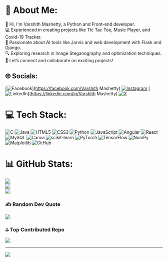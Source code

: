 # 💫 About Me:
👋 Hi, I'm Varshith Mashetty, a Python and Front-end developer.  <br>💻 Experienced in creating projects like Tic Tac Toe, Music Player, and Covid-19 Tracker.  <br>🚀 Passionate about AI tools like Jarvis and web development with Flask and Django.  <br>🔍 Exploring research in Image Steganography and optimization techniques.  <br>🤝 Let’s connect and collaborate on exciting projects!  


## 🌐 Socials:
[![Facebook](https://img.shields.io/badge/Facebook-%231877F2.svg?logo=Facebook&logoColor=white)](https://facebook.com/Varshith Mashetty) [![Instagram](https://img.shields.io/badge/Instagram-%23E4405F.svg?logo=Instagram&logoColor=white)](https://instagram.com/mr_sherlockholmes007) [![LinkedIn](https://img.shields.io/badge/LinkedIn-%230077B5.svg?logo=linkedin&logoColor=white)](https://linkedin.com/in/Varshith Mashetty) [![X](https://img.shields.io/badge/X-black.svg?logo=X&logoColor=white)](https://x.com/Varshith_M) 

# 💻 Tech Stack:
![C](https://img.shields.io/badge/c-%2300599C.svg?style=plastic&logo=c&logoColor=white) ![Java](https://img.shields.io/badge/java-%23ED8B00.svg?style=plastic&logo=openjdk&logoColor=white) ![HTML5](https://img.shields.io/badge/html5-%23E34F26.svg?style=plastic&logo=html5&logoColor=white) ![CSS3](https://img.shields.io/badge/css3-%231572B6.svg?style=plastic&logo=css3&logoColor=white) ![Python](https://img.shields.io/badge/python-3670A0?style=plastic&logo=python&logoColor=ffdd54) ![JavaScript](https://img.shields.io/badge/javascript-%23323330.svg?style=plastic&logo=javascript&logoColor=%23F7DF1E) ![Angular](https://img.shields.io/badge/angular-%23DD0031.svg?style=plastic&logo=angular&logoColor=white) ![React](https://img.shields.io/badge/react-%2320232a.svg?style=plastic&logo=react&logoColor=%2361DAFB) ![MySQL](https://img.shields.io/badge/mysql-4479A1.svg?style=plastic&logo=mysql&logoColor=white) ![Canva](https://img.shields.io/badge/Canva-%2300C4CC.svg?style=plastic&logo=Canva&logoColor=white) ![scikit-learn](https://img.shields.io/badge/scikit--learn-%23F7931E.svg?style=plastic&logo=scikit-learn&logoColor=white) ![PyTorch](https://img.shields.io/badge/PyTorch-%23EE4C2C.svg?style=plastic&logo=PyTorch&logoColor=white) ![TensorFlow](https://img.shields.io/badge/TensorFlow-%23FF6F00.svg?style=plastic&logo=TensorFlow&logoColor=white) ![NumPy](https://img.shields.io/badge/numpy-%23013243.svg?style=plastic&logo=numpy&logoColor=white) ![Matplotlib](https://img.shields.io/badge/Matplotlib-%23ffffff.svg?style=plastic&logo=Matplotlib&logoColor=black) ![GitHub](https://img.shields.io/badge/github-%23121011.svg?style=plastic&logo=github&logoColor=white)
# 📊 GitHub Stats:
![](https://github-readme-stats.vercel.app/api?username=varshithmashetty&theme=dark&hide_border=false&include_all_commits=true&count_private=true)<br/>
![](https://github-readme-streak-stats.herokuapp.com/?user=varshithmashetty&theme=dark&hide_border=false)<br/>
![](https://github-readme-stats.vercel.app/api/top-langs/?username=varshithmashetty&theme=dark&hide_border=false&include_all_commits=true&count_private=true&layout=compact)

### ✍️ Random Dev Quote
![](https://quotes-github-readme.vercel.app/api?type=horizontal&theme=radical)

### 🔝 Top Contributed Repo
![](https://github-contributor-stats.vercel.app/api?username=varshithmashetty&limit=5&theme=dark&combine_all_yearly_contributions=true)

---
[![](https://visitcount.itsvg.in/api?id=varshithmashetty&icon=0&color=0)](https://visitcount.itsvg.in)

<!-- Proudly created with GPRM ( https://gprm.itsvg.in ) -->
